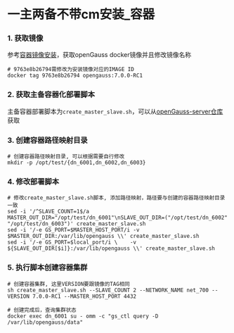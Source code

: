 # 一主两备不带cm安装_容器

### 1. 获取镜像
参考[容器镜像安装](./容器镜像安装.md)，获取openGauss docker镜像并且修改镜像名称
```
# 9763e8b26794需修改为安装镜像对应的IMAGE ID
docker tag 9763e8b26794 opengauss:7.0.0-RC1
```
### 2. 获取主备容器化部署脚本

主备容器部署脚本为`create_master_slave.sh`，可以从[openGauss-server仓库](https://gitee.com/opengauss/openGauss-server/tree/master/docker/dockerfiles)获取

### 3. 创建容器路径映射目录
```
# 创建容器路径映射目录, 可以根据需要自行修改
mkdir -p /opt/test/{dn_6001,dn_6002,dn_6003}
```

### 4. 修改部署脚本
```
# 修改create_master_slave.sh脚本, 添加路径映射，路径要与创建的容器路径映射目录一致
sed -i '/^SLAVE_COUNT=1$/a MASTER_OUT_DIR="/opt/test/dn_6001"\nSLAVE_OUT_DIR=("/opt/test/dn_6002" "/opt/test/dn_6003")' create_master_slave.sh
sed -i '/-e GS_PORT=$MASTER_HOST_PORT/i -v $MASTER_OUT_DIR:/var/lib/opengauss \\' create_master_slave.sh
sed -i '/-e GS_PORT=$local_port/i \    -v ${SLAVE_OUT_DIR[$i]}:/var/lib/opengauss \\' create_master_slave.sh

```

### 5. 执行脚本创建容器集群

```
# 创建容器集群, 这里VERSION要跟镜像的TAG相同
sh create_master_slave.sh --SLAVE_COUNT 2 --NETWORK_NAME net_700 --VERSION 7.0.0-RC1 --MASTER_HOST_PORT 4432

# 创建完成后，查询集群状态
docker exec dn_6001 su - omm -c "gs_ctl query -D /var/lib/opengauss/data"
```

